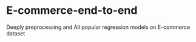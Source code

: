 # E-commerce-end-to-end
Deeply preprocessing and All popular regression models on E-commerce dataset
